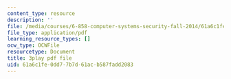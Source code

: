 ```yaml
---
content_type: resource
description: ''
file: /media/courses/6-858-computer-systems-security-fall-2014/61a6c1fe0dd77b7d61acb587fadd2083_bA3xCpYLA34.pdf
file_type: application/pdf
learning_resource_types: []
ocw_type: OCWFile
resourcetype: Document
title: 3play pdf file
uid: 61a6c1fe-0dd7-7b7d-61ac-b587fadd2083
---
```

